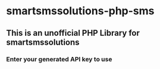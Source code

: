 # smartsmssolutions-php-sms

## This is an unofficial PHP Library for smartsmssolutions

### Enter your generated API key to use
